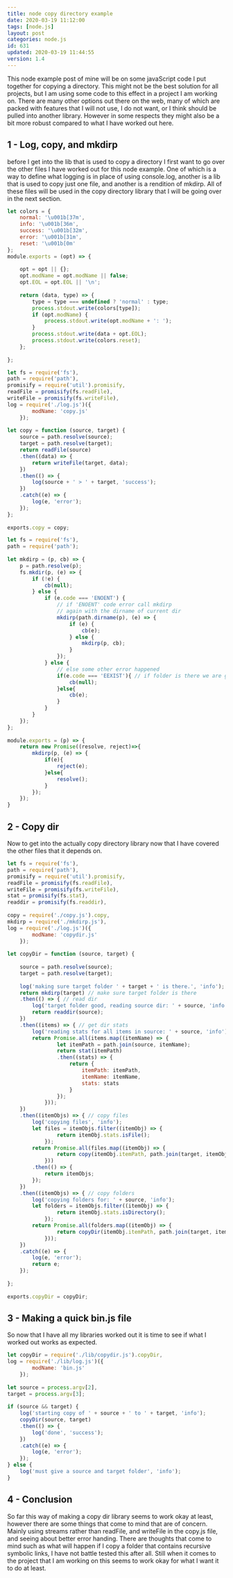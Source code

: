 ```yaml
---
title: node copy directory example
date: 2020-03-19 11:12:00
tags: [node.js]
layout: post
categories: node.js
id: 631
updated: 2020-03-19 11:44:55
version: 1.4
---
```


This node example post of mine will be on some javaScript code I put together for copying a directory. This might not be the best solution for all projects, but I am using some code to this effect in a project I am working on. There are many other options out there on the web, many of which are packed with features that I will not use, I do not want, or I think should be pulled into another library. However in some respects they might also be a bit more robust compared to what I have worked out here.

<!-- more -->

## 1 - Log, copy, and mkdirp

before I get into the lib that is used to copy a directory I first want to go over the other files I have worked out for this node example. One of which is a way to define what logging is in place of using console.log, another is a lib that is used to copy just one file, and another is a rendition of mkdirp. All of these files will be used in the copy directory library that I will be going over in the next section.

```js
let colors = {
    normal: '\u001b[37m',
    info: '\u001b[36m',
    success: '\u001b[32m',
    error: '\u001b[31m',
    reset: '\u001b[0m'
};
module.exports = (opt) => {
 
    opt = opt || {};
    opt.modName = opt.modName || false;
    opt.EOL = opt.EOL || '\n';
 
    return (data, type) => {
        type = type === undefined ? 'normal' : type;
        process.stdout.write(colors[type]);
        if (opt.modName) {
            process.stdout.write(opt.modName + ': ');
        }
        process.stdout.write(data + opt.EOL);
        process.stdout.write(colors.reset);
    };
 
};
```

```js
let fs = require('fs'),
path = require('path'),
promisify = require('util').promisify,
readFile = promisify(fs.readFile),
writeFile = promisify(fs.writeFile),
log = require('./log.js')({
        modName: 'copy.js'
    });
 
let copy = function (source, target) {
    source = path.resolve(source);
    target = path.resolve(target);
    return readFile(source)
    .then((data) => {
        return writeFile(target, data);
    })
    .then(() => {
        log(source + ' > ' + target, 'success');
    })
    .catch((e) => {
        log(e, 'error');
    });
};
 
exports.copy = copy;
```

```js
let fs = require('fs'),
path = require('path');
 
let mkdirp = (p, cb) => {
    p = path.resolve(p);
    fs.mkdir(p, (e) => {
        if (!e) {
            cb(null);
        } else {
            if (e.code === 'ENOENT') {
                // if 'ENOENT' code error call mkdirp
                // again with the dirname of current dir
                mkdirp(path.dirname(p), (e) => {
                    if (e) {
                        cb(e);
                    } else {
                        mkdirp(p, cb);
                    }
                });
            } else {
                // else some other error happened
                if(e.code === 'EEXIST'){ // if folder is there we are good
                    cb(null);
                }else{
                    cb(e);
                }
            }
        }
    });
};
 
module.exports = (p) => {
    return new Promise((resolve, reject)=>{
        mkdirp(p, (e) => {
            if(e){
                reject(e);
            }else{
                resolve();
            }
        });
    });
}
```

## 2 - Copy dir

Now to get into the actually copy directory library now that I have covered the other files that it depends on.

```js
let fs = require('fs'),
path = require('path'),
promisify = require('util').promisify,
readFile = promisify(fs.readFile),
writeFile = promisify(fs.writeFile),
stat = promisify(fs.stat),
readdir = promisify(fs.readdir),
 
copy = require('./copy.js').copy,
mkdirp = require('./mkdirp.js'),
log = require('./log.js')({
        modName: 'copydir.js'
    });
 
let copyDir = function (source, target) {
 
    source = path.resolve(source);
    target = path.resolve(target);
 
    log('making sure target folder ' + target + ' is there.', 'info');
    return mkdirp(target) // make sure target folder is there
    .then(() => { // read dir
        log('target folder good, reading source dir: ' + source, 'info');
        return readdir(source);
    })
    .then((items) => { // get dir stats
        log('reading stats for all items in source: ' + source, 'info');
        return Promise.all(items.map((itemName) => {
                let itemPath = path.join(source, itemName);
                return stat(itemPath)
                .then((stats) => {
                    return {
                        itemPath: itemPath,
                        itemName: itemName,
                        stats: stats
                    }
                });
            }));
    })
    .then((itemObjs) => { // copy files
        log('copying files', 'info');
        let files = itemObjs.filter((itemObj) => {
                return itemObj.stats.isFile();
            });
        return Promise.all(files.map((itemObj) => {
                return copy(itemObj.itemPath, path.join(target, itemObj.itemName));
            }))
        .then(() => {
            return itemObjs;
        });
    })
    .then((itemObjs) => { // copy folders
        log('copying folders for: ' + source, 'info');
        let folders = itemObjs.filter((itemObj) => {
                return itemObj.stats.isDirectory();
            });
        return Promise.all(folders.map((itemObj) => {
                return copyDir(itemObj.itemPath, path.join(target, itemObj.itemName));
            }));
    })
    .catch((e) => {
        log(e, 'error');
        return e;
    });
 
};
 
exports.copyDir = copyDir;
```

## 3 - Making a quick bin.js file

So now that I have all my libraries worked out it is time to see if what I worked out works as expected.

```js
let copyDir = require('./lib/copydir.js').copyDir,
log = require('./lib/log.js')({
        modName: 'bin.js'
    });
 
let source = process.argv[2],
target = process.argv[3];
 
if (source && target) {
    log('starting copy of ' + source + ' to ' + target, 'info');
    copyDir(source, target)
    .then(() => {
        log('done', 'success');
    })
    .catch((e) => {
        log(e, 'error');
    });
} else {
    log('must give a source and target folder', 'info');
}
```

## 4 - Conclusion

So far this way of making a copy dir library seems to work okay at least, however there are some things that come to mind that are of concern. Mainly using streams rather than readFile, and writeFile in the copy.js file, and seeing about better error handing. There are thoughts that come to mind such as what will happen if I copy a folder that contains recursive symbolic links, I have not battle tested this after all. Still when it comes to the project that I am working on this seems to work okay for what I want it to do at least.